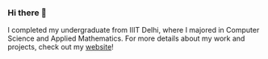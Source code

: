### Hi there 👋


I completed my undergraduate from IIIT Delhi, where I majored in Computer Science and Applied Mathematics. For more details about my work and projects, check out my [website](http://justachetan.github.io)!

<!--
**justachetan/justachetan** is a ✨ _special_ ✨ repository because its `README.md` (this file) appears on your GitHub profile.
-->


